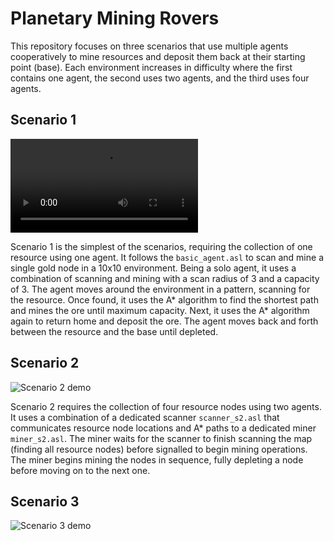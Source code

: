 # Planetary Mining Rovers

This repository focuses on three scenarios that use multiple agents cooperatively to mine resources and deposit them back at their starting point (base). Each environment increases in difficulty where the first contains one agent, the second uses two agents, and the third uses four agents.

## Scenario 1

![Scenario 1 demo](demos/s1.mp4)

Scenario 1 is the simplest of the scenarios, requiring the collection of one resource using one agent. It follows the `basic_agent.asl` to scan and mine a single gold node in a 10x10 environment. Being a solo agent, it uses a combination of scanning and mining with a scan radius of 3 and a capacity of 3. The agent moves around the environment in a pattern, scanning for the resource. Once found, it uses the A* algorithm to find the shortest path and mines the ore until maximum capacity. Next, it uses the A* algorithm again to return home and deposit the ore. The agent moves back and forth between the resource and the base until depleted.

## Scenario 2

![Scenario 2 demo](demos/s2.gif)

Scenario 2 requires the collection of four resource nodes using two agents. It uses a combination of a dedicated scanner `scanner_s2.asl` that communicates resource node locations and A* paths to a dedicated miner `miner_s2.asl`. The miner waits for the scanner to finish scanning the map (finding all resource nodes) before signalled to begin mining operations. The miner begins mining the nodes in sequence, fully depleting a node before moving on to the next one.

## Scenario 3

![Scenario 3 demo](demos/s3.gif)
 